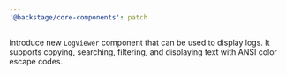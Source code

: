 ```yaml
---
'@backstage/core-components': patch
---
```


Introduce new `LogViewer` component that can be used to display logs. It supports copying, searching, filtering, and displaying text with ANSI color escape codes.
